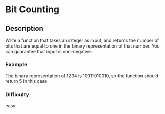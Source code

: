 # Bit Counting

## Description

Write a function that takes an integer as input, and returns the number of bits that are equal to one in the binary representation of that number. You can guarantee that input is non-negative.

### Example

The binary representation of 1234 is 10011010010, so the function should return 5 in this case.

### Difficulty

easy
